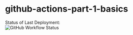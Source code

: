 # github-actions-part-1-basics

Status of Last Deployment:<br>
![GitHub Workflow Status](https://github.com/37Lucky37/github-actions-part-1-basics/workflows/My-GitHubActions-Basics/badge.svg?branch=main)

